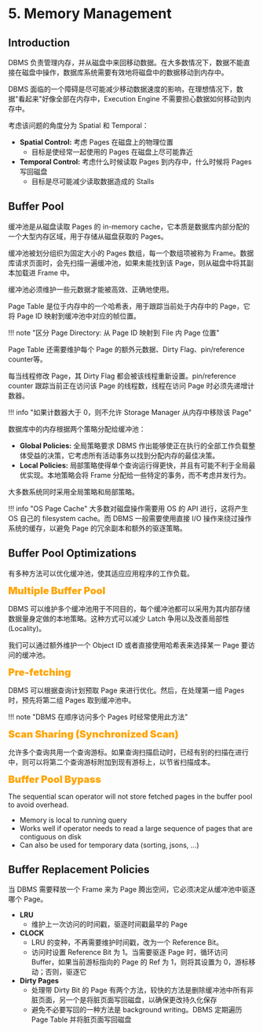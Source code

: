 
# 5. Memory Management

## Introduction

DBMS 负责管理内存，并从磁盘中来回移动数据。在大多数情况下，数据不能直接在磁盘中操作，数据库系统需要有效地将磁盘中的数据移动到内存中。

DBMS 面临的一个障碍是尽可能减少移动数据速度的影响，在理想情况下，数据"看起来"好像全部在内存中，Execution Engine 不需要担心数据如何移动到内存中。

考虑该问题的角度分为 Spatial 和 Temporal：

- **Spatial Control:** 考虑 Pages 在磁盘上的物理位置
	- 目标是使经常一起使用的 Pages 在磁盘上尽可能靠近
- **Temporal Control:** 考虑什么时候读取 Pages 到内存中，什么时候将 Pages 写回磁盘
	- 目标是尽可能减少读取数据造成的 Stalls

## Buffer Pool

缓冲池是从磁盘读取 Pages 的 in-memory cache，它本质是数据库内部分配的一个大型内存区域，用于存储从磁盘获取的 Pages。

缓冲池被划分组织为固定大小的 Pages 数组，每一个数组项被称为 Frame。数据库请求页面时，会先扫描一遍缓冲池，如果未能找到该 Page，则从磁盘中将其副本加载进 Frame 中。

缓冲池必须维护一些元数据才能被高效、正确地使用。

Page Table 是位于内存中的一个哈希表，用于跟踪当前处于内存中的 Page，它将 Page ID 映射到缓冲池中对应的帧位置。

!!! note "区分 Page Directory: 从 Page ID 映射到 File 内 Page 位置"

Page Table 还需要维护每个 Page 的额外元数据、Dirty Flag、pin/reference counter等。

每当线程修改 Page，其 Dirty Flag 都会被该线程重新设置。pin/reference counter 跟踪当前正在访问该 Page 的线程数，线程在访问 Page 时必须先递增计数器。

!!! info "如果计数器大于 0，则不允许 Storage Manager 从内存中移除该 Page"

数据库中的内存根据两个策略分配给缓冲池：

- **Global Policies:** 全局策略要求 DBMS 作出能够使正在执行的全部工作负载整体受益的决策，它考虑所有活动事务以找到分配内存的最佳决策。
- **Local Policies:** 局部策略使得单个查询运行得更快，并且有可能不利于全局最优实现。本地策略会将 Frame 分配给一些特定的事务，而不考虑并发行为。

大多数系统同时采用全局策略和局部策略。

!!! info "OS Page Cache"
	大多数对磁盘操作需要用 OS 的 API 进行，这将产生 OS 自己的 filesystem cache。而 DBMS 一般需要使用直接 I/O 操作来绕过操作系统的缓存，以避免 Page 的冗余副本和额外的驱逐策略。

## Buffer Pool Optimizations

有多种方法可以优化缓冲池，使其适应应用程序的工作负载。

<font style="font-weight: 1000;font-size: 20px" color="orange">Multiple Buffer Pool</font>

DBMS 可以维护多个缓冲池用于不同目的，每个缓冲池都可以采用为其内部存储数据量身定做的本地策略。这种方式可以减少 Latch 争用以及改善局部性(Locality)。

我们可以通过额外维护一个 Object ID 或者直接使用哈希表来选择某一 Page 要访问的缓冲池。

<font style="font-weight: 1000;font-size: 20px" color="orange">Pre-fetching</font>

DBMS 可以根据查询计划预取 Page 来进行优化。然后，在处理第一组 Pages 时，预先将第二组 Pages 取到缓冲池中。

!!! note "DBMS 在顺序访问多个 Pages 时经常使用此方法"

<font style="font-weight: 1000;font-size: 20px" color="orange">Scan Sharing (Synchronized Scan)</font>

允许多个查询共用一个查询游标。如果查询扫描启动时，已经有别的扫描在进行中，则可以将第二个查询游标附加到现有游标上，以节省扫描成本。

<font style="font-weight: 1000;font-size: 20px" color="orange">Buffer Pool Bypass</font>

The sequential scan operator will not store fetched pages in the buffer pool to avoid overhead.

- Memory is local to running query
- Works well if operator needs to read a large sequence of pages that are contiguous on disk
- Can also be used for temporary data (sorting, jsons, ...)

## Buffer Replacement Policies

当 DBMS 需要释放一个 Frame 来为 Page 腾出空间，它必须决定从缓冲池中驱逐哪个 Page。

- **LRU**
	- 维护上一次访问的时间戳，驱逐时间戳最早的 Page
- **CLOCK**
	- LRU 的变种，不再需要维护时间戳，改为一个 Reference Bit。
	- 访问时设置 Reference Bit 为 1。当需要驱逐 Page 时，循环访问 Buffer，如果当前游标指向的 Page 的 Ref 为 1，则将其设置为 0，游标移动；否则，驱逐它
- **Dirty Pages**
	- 处理带 Dirty Bit 的 Page 有两个方法，较快的方法是删除缓冲池中所有非脏页面，另一个是将脏页面写回磁盘，以确保更改持久化保存
	- 避免不必要写回的一种方法是 background writing。DBMS 定期遍历 Page Table 并将脏页面写回磁盘